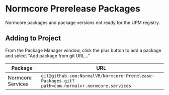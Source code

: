 # Normcore Prerelease Packages

Normcore packages and package versions not ready for the UPM registry.

## Adding to Project

From the Package Manager window, click the plus button to add a package and select "Add package from git URL..."

| Package           | URL                                                                                             |
| ----------------- | ----------------------------------------------------------------------------------------------- |
| Normcore Services | `git@github.com:NormalVR/Normcore-Prerelease-Packages.git?path=com.normalvr.normcore.services`  |
